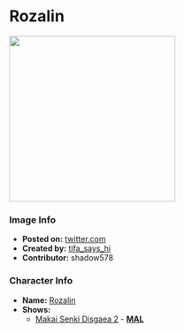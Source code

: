 # Rozalin

<img src="https://raw.githubusercontent.com/shadow578/Project-Padoru/master/Padoru/disgaea-rozalin.png" height="300">

### Image Info
* **Posted on:**     [twitter.com](https://twitter.com/Tifa_says_Hi/status/1074088401958187008)
* **Created by:**    [tifa_says_hi](https://github.com/shadow578/Project-Padoru/blob/master/table-of-contents/creators/tifasayshi.md)
* **Contributor:**   shadow578

### Character Info
* **Name:**   [Rozalin](https://myanimelist.net/character/9229)
* **Shows:**
  * [Makai Senki Disgaea 2](https://github.com/shadow578/Project-Padoru/blob/master/table-of-contents/shows/MakaiSenkiDisgaea2.md) - [__MAL__](https://myanimelist.net/manga/694/Makai_Senki_Disgaea_2)


